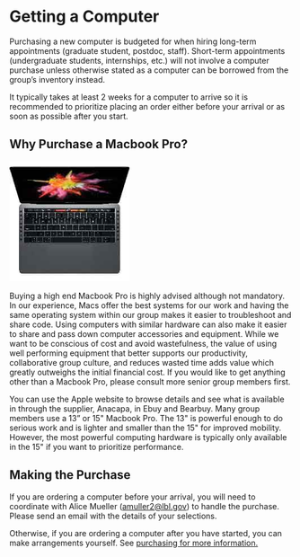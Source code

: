 # Getting a Computer <a name="getcomputer"></a>

Purchasing a new computer is budgeted for when hiring long-term appointments (graduate student, postdoc, staff). Short-term appointments (undergraduate students, internships, etc.) will not involve a computer purchase unless otherwise stated as a computer can be borrowed from the group’s inventory instead. 

It typically takes at least 2 weeks for a computer to arrive so it is recommended to prioritize placing an order either before your arrival or as soon as possible after you start.


## Why Purchase a Macbook Pro?
![](../resources/mac.jpg)

Buying a high end Macbook Pro is highly advised although not mandatory. In our experience, Macs offer the best systems for our work and having the same operating system within our group makes it easier to troubleshoot and share code. Using computers with similar hardware can also make it easier to share and pass down computer accessories and equipment. While we want to be conscious of cost and avoid wastefulness, the value of using well performing equipment that better supports our productivity, collaborative group culture, and reduces wasted time adds value which greatly outweighs the initial financial cost. If you would like to get anything other than a Macbook Pro, please consult more senior group members first.

You can use the Apple website to browse details and see what is available in through the supplier, Anacapa, in Ebuy and Bearbuy. Many group members use a 13” or 15" Macbook Pro. The 13" is powerful enough to do serious work and is lighter and smaller than the 15" for improved mobility. However, the most powerful computing hardware is typically only available in the 15" if you want to prioritize performance.  

## Making the Purchase
If you are ordering a computer before your arrival, you will need to coordinate with Alice Mueller (amuller2@lbl.gov) to handle the purchase. Please send an email with the details of your selections.

Otherwise, if you are ordering a computer after you have started, you can make arrangements yourself. See [purchasing for more information.](../policies/purchasing.md)

